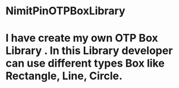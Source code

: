 # NimitPinOTPBoxLibrary
# I have create my own OTP Box Library . In this Library developer can use different types Box like Rectangle, Line, Circle.
